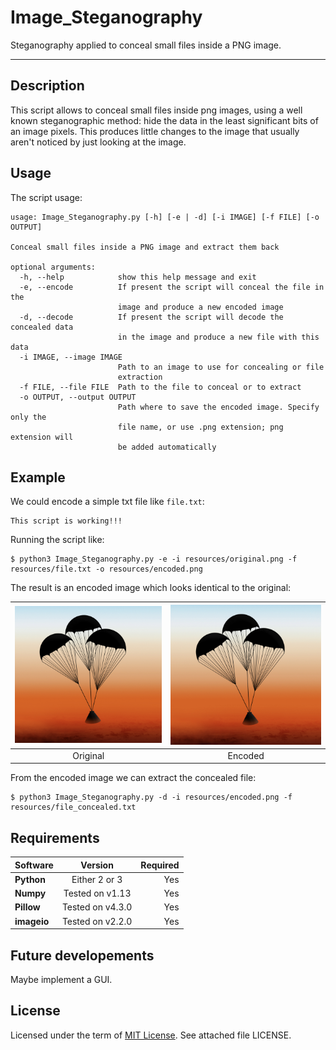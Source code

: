 # Image_Steganography

Steganography applied to conceal small files inside a PNG image.

-------
## Description
This script allows to conceal small files inside png images, using a well known steganographic method: hide the data in the least significant bits of an image pixels.
This produces little changes to the image that usually aren't noticed by just looking at the image.

## Usage

The script usage:

```
usage: Image_Steganography.py [-h] [-e | -d] [-i IMAGE] [-f FILE] [-o OUTPUT]

Conceal small files inside a PNG image and extract them back

optional arguments:
  -h, --help            show this help message and exit
  -e, --encode          If present the script will conceal the file in the
                        image and produce a new encoded image
  -d, --decode          If present the script will decode the concealed data
                        in the image and produce a new file with this data
  -i IMAGE, --image IMAGE
                        Path to an image to use for concealing or file
                        extraction
  -f FILE, --file FILE  Path to the file to conceal or to extract
  -o OUTPUT, --output OUTPUT
                        Path where to save the encoded image. Specify only the
                        file name, or use .png extension; png extension will
                        be added automatically

```

## Example

We could encode a simple txt file like `file.txt`:
```
This script is working!!!
```

Running the script like:
```
$ python3 Image_Steganography.py -e -i resources/original.png -f resources/file.txt -o resources/encoded.png
```

The result is an encoded image which looks identical to the original:

[![Original](resources/original.png)]() | [![Encoded](resources/encoded.png)]()
|:---:|:---:|
| Original | Encoded |

From the encoded image we can extract the concealed file:
```
$ python3 Image_Steganography.py -d -i resources/encoded.png -f resources/file_concealed.txt
```

## Requirements
| Software       | Version        | Required |
| -------------- |:--------------:| --------:|
| **Python**     | Either 2 or 3  |    Yes   |
| **Numpy**      |Tested on v1.13 |    Yes   |
| **Pillow**     |Tested on v4.3.0|    Yes   |
| **imageio**    |Tested on v2.2.0|    Yes   |

## Future developements
Maybe implement a GUI.

## License
Licensed under the term of [MIT License](http://en.wikipedia.org/wiki/MIT_License). See attached file LICENSE.
